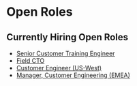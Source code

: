 # Open Roles

## Currently Hiring Open Roles

- [Senior Customer Training Engineer](https://boards.greenhouse.io/sourcegraph91/jobs/4003922004)
- [Field CTO](https://boards.greenhouse.io/sourcegraph91/jobs/4274625004)
- [Customer Engineer (US-West)](https://boards.greenhouse.io/sourcegraph91/jobs/4032421004?t=c685479c4us)
- [Manager, Customer Engineering (EMEA)](https://boards.greenhouse.io/sourcegraph91/jobs/4317656004?t=c685479c4us)
